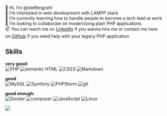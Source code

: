 👋 Hi, I’m @steffengrahl<br>
👀 I’m interested in web development with LAMPP stack<br>
🌱 I’m currently learning how to handle people to become a tech lead at work<br>
💞️ I’m looking to collaborate on modernizing plain PHP applications<br>
📫 You can reach me on [LinkedIn](https://linkedin.com/in/steffengrahl) if you wanna hire me or contact me here on [GitHub](https://github.com/steffengrahl) if you need help with your legacy PHP application<br>

Skills
---

**very good:**<br>
![PHP](https://img.shields.io/badge/PHP-777BB4?style=for-the-badge&logo=php&logoColor=white) ![semantic HTML](https://img.shields.io/badge/HTML5-E34F26?style=for-the-badge&logo=html5&logoColor=white) ![CSS3](https://img.shields.io/badge/CSS3-1572B6?style=for-the-badge&logo=css3&logoColor=white) ![Markdown](https://img.shields.io/badge/Markdown-000000?style=for-the-badge&logo=markdown&logoColor=white)

**good**<br>
![MySQL](https://img.shields.io/badge/MySQL-005C84?style=for-the-badge&logo=mysql&logoColor=white) ![Symfony](https://img.shields.io/badge/Symfony-000000?style=for-the-badge&logo=Symfony&logoColor=white) ![PHPStorm](http://img.shields.io/badge/-PHPStorm-181717?style=for-the-badge&logo=phpstorm&logoColor=white) ![git](https://img.shields.io/badge/GIT-E44C30?style=for-the-badge&logo=git&logoColor=white)

**good enough:**<br>
![Docker](https://img.shields.io/badge/Docker-2CA5E0?style=for-the-badge&logo=docker&logoColor=white) ![composer](https://img.shields.io/badge/Composer-885630?style=for-the-badge&logo=Composer&logoColor=white) ![JavaScript](https://img.shields.io/badge/JavaScript-323330?style=for-the-badge&logo=javascript&logoColor=F7DF1E) ![Linux](https://img.shields.io/badge/Linux-FCC624?style=for-the-badge&logo=linux&logoColor=black)

![](https://github-readme-stats.vercel.app/api/top-langs/?username=steffengrahl)

<!---
steffengrahl/steffengrahl is a ✨ special ✨ repository because its `README.md` (this file) appears on your GitHub profile.
You can click the Preview link to take a look at your changes.
--->
